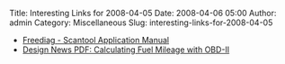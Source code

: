 Title: Interesting Links for 2008-04-05
Date: 2008-04-06 05:00
Author: admin
Category: Miscellaneous
Slug: interesting-links-for-2008-04-05

-   [Freediag - Scantool Application Manual][]
-   [Design News PDF: Calculating Fuel Mileage with OBD-II][]

  [Freediag - Scantool Application Manual]: http://freediag.sourceforge.net/Scantool-Manual.html
  [Design News PDF: Calculating Fuel Mileage with OBD-II]: http://www.designnews.com/contents/pdf/DNx070514Gadget_Text.pdf
